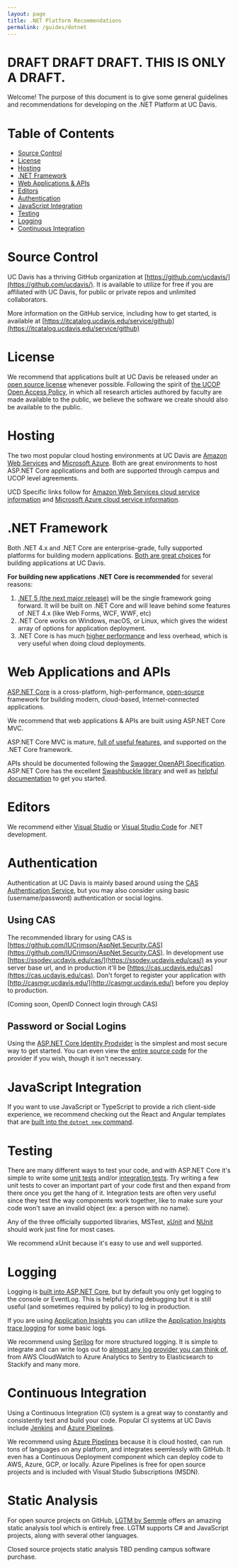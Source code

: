 ```yaml
---
layout: page
title: .NET Platform Recommendations
permalink: /guides/dotnet
---
```


# DRAFT DRAFT DRAFT.  THIS IS ONLY A DRAFT.

Welcome! The purpose of this document is to give some general guidelines and recommendations for developing on the .NET Platform at UC Davis.

# Table of Contents

* [Source Control](#source-control)
* [License](#license)
* [Hosting](#hosting)
* [.NET Framework](#net-framework)
* [Web Applications & APIs](#web-applications-and-apis)
* [Editors](#editors)
* [Authentication](#authentication)
* [JavaScript Integration](#javascript-integration)
* [Testing](#testing)
* [Logging](#logging)
* [Continuous Integration](#continuous-integration)

# Source Control

UC Davis has a thriving GitHub organization at [https://github.com/ucdavis/](https://github.com/ucdavis/).
It is available to utilize for free if you are affiliated with UC Davis, for public or private repos and unlimited collaborators.

More information on the GitHub service, including how to get started, is available at [https://itcatalog.ucdavis.edu/service/github](https://itcatalog.ucdavis.edu/service/github)

# License

We recommend that applications built at UC Davis be released under an [open source license](https://developers.ucdavis.edu/opensource/) whenever possible.  Following the spirit of [the UCOP Open Access Policy](https://osc.universityofcalifornia.edu/open-access-at-uc/open-access-policy/), in which all research articles authored by faculty are made available to the public, we believe the software we create should also be available to the public.

# Hosting

The two most popular cloud hosting environments at UC Davis are [Amazon Web Services](https://aws.amazon.com/) and [Microsoft Azure](https://azure.microsoft.com/en-us/).  Both are great environments to host ASP.NET Core applications and both are supported through campus and UCOP level agreements.

UCD Specific links follow for [Amazon Web Services cloud service information](https://cloud.ucdavis.edu/services/amazon-web-services-aws) and [Microsoft Azure cloud service information](https://cloud.ucdavis.edu/services/microsoft-azure).

# .NET Framework

Both .NET 4.x and .NET Core are enterprise-grade, fully supported platforms for building modern applications.  [Both are great choices](https://docs.microsoft.com/en-us/aspnet/core/fundamentals/choose-aspnet-framework) for building applications at UC Davis.

**For building new applications .NET Core is recommended** for several reasons:

1. [.NET 5 (the next major release)](https://devblogs.microsoft.com/dotnet/introducing-net-5/) will be the single framework going forward.  It will be built on .NET Core and will leave behind some features of .NET 4.x (like Web Forms, WCF, WWF, etc)
1. .NET Core works on Windows, macOS, or Linux, which gives the widest array of options for application deployment.
1. .NET Core is has much [higher performance](https://github.com/aspnet/benchmarks) and less overhead, which is very useful when doing cloud deployments.

# Web Applications and APIs

[ASP.NET Core](https://docs.microsoft.com/en-us/aspnet/core/) is a cross-platform, high-performance, [open-source](https://github.com/aspnet/home) framework for building modern, cloud-based, Internet-connected applications.

We recommend that web applications & APIs are built using ASP.NET Core MVC.  

ASP.NET Core MVC is mature, [full of useful features](https://docs.microsoft.com/en-us/aspnet/core#build-web-apis-and-web-ui-using-aspnet-core-mvc), and supported on the .NET Core framework.  

APIs should be documented following the [Swagger OpenAPI Specification](https://swagger.io/resources/open-api/).  ASP.NET Core has the excellent [Swashbuckle library](https://github.com/domaindrivendev/Swashbuckle.AspNetCore) and well as [helpful documentation](https://docs.microsoft.com/en-us/aspnet/core/tutorials/getting-started-with-swashbuckle) to get you started.

# Editors

We recommend either [Visual Studio](https://visualstudio.microsoft.com/vs/) or [Visual Studio Code](https://code.visualstudio.com/) for .NET development. 

# Authentication

Authentication at UC Davis is mainly based around using the [CAS Authentication Service](https://itcatalog.ucdavis.edu/service/central-authentication-service-cas), but you may also consider using basic (username/password) authentication or social logins.  

## Using CAS

The recommended library for using CAS is [https://github.com/IUCrimson/AspNet.Security.CAS](https://github.com/IUCrimson/AspNet.Security.CAS).  In development use [https://ssodev.ucdavis.edu/cas/](https://ssodev.ucdavis.edu/cas/) as your server base url, and in production it'll be [https://cas.ucdavis.edu/cas](https://cas.ucdavis.edu/cas).  Don't forget to register your application with [http://casmgr.ucdavis.edu/](http://casmgr.ucdavis.edu/) before you deploy to production.

(Coming soon, OpenID Connect login through CAS)

## Password or Social Logins

Using the [ASP.NET Core Identity Prodvider](https://docs.microsoft.com/en-us/aspnet/core/security/authentication/identity) is the simplest and most secure way to get started.  You can even view the [entire source code](https://github.com/aspnet/AspNetCore/tree/master/src/Identity) for the provider if you wish, though it isn't necessary.

# JavaScript Integration

If you want to use JavaScript or TypeScript to provide a rich client-side experience, we recommend checking out the React and Angular templates that are [built into the `dotnet new` command](https://docs.microsoft.com/en-us/aspnet/core/client-side/spa/react).

# Testing

There are many different ways to test your code, and with ASP.NET Core it's simple to write some [unit tests](https://docs.microsoft.com/en-us/dotnet/core/testing/) and/or [integration tests](https://docs.microsoft.com/en-us/aspnet/core/test/integration-tests).  Try writing a few unit tests to cover an important part of your code first and then expand from there once you get the hang of it.  Integration tests are often very useful since they test the way components work together, like to make sure your code won't save an invalid object (ex: a person with no name).

Any of the three officially supported libraries, MSTest, [xUnit](https://xunit.net/) and [NUnit](https://nunit.org/) should work just fine for most cases. 

We recommend xUnit because it's easy to use and well supported.

# Logging

Logging is [built into ASP.NET Core](https://docs.microsoft.com/en-us/aspnet/core/fundamentals/logging), but by default you only get logging to the console or EventLog.  This is helpful during debugging but it is still useful (and sometimes required by policy) to log in production.

If you are using [Application Insights](https://docs.microsoft.com/en-us/azure/azure-monitor/app/app-insights-overview) you can utilize the [Application Insights trace logging](https://docs.microsoft.com/en-us/aspnet/core/fundamentals/logging#azure-application-insights-trace-logging) for some basic logs.

We recommend using [Serilog](https://github.com/serilog/serilog-aspnetcore) for more structured logging.  It is simple to integrate and can write logs out to [almost any log provider you can think of](https://github.com/serilog/serilog/wiki/Provided-Sinks), from AWS CloudWatch to Azure Analytics to Sentry to Elasticsearch to Stackify and many more.

# Continuous Integration

Using a Continuous Integration (CI) system is a great way to constantly and consistently test and build your code.  Popular CI systems at UC Davis include [Jenkins](https://jenkins.io/) and [Azure Pipelines](https://azure.microsoft.com/en-us/services/devops/pipelines/).

We recommend using [Azure Pipelines](https://azure.microsoft.com/en-us/services/devops/pipelines/) because it is cloud hosted, can run tons of languages on any platform, and integrates seemlessly with GitHub.  It even has a Continuous Deployment component which can deploy code to AWS, Azure, GCP, or locally.  Azure Pipelines is free for open source projects and is included with Visual Studio Subscriptions (MSDN).

# Static Analysis

For open source projects on GitHub, [LGTM by Semmle](https://lgtm.com/) offers an amazing static analysis tool which is entirely free.  LGTM supports C# and JavaScript projects, along with several other languages.

Closed source projects static analysis TBD pending campus software purchase.